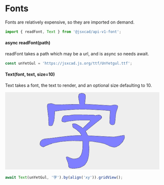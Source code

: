 # Fonts

Fonts are relatively expensive, so they are imported on demand.

```JavaScript
import { readFont, Text } from '@jsxcad/api-v1-font';
```

#### async readFont(path)

readFont takes a path which may be a url, and is async so needs await.

```JavaScript
const unYetGul = 'https://jsxcad.js.org/ttf/UnYetgul.ttf';
```

#### Text(font, text, size=10)
Text takes a font, the text to render, and an optional size defaulting to 10.

![Image](font.md.$5.png)

```JavaScript
await Text(unYetGul, '字').by(align('xy')).gridView();
```
